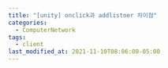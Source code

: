 ```yaml
---
title: "[unity] onclick과 addlistner 차이점"
categories:
  - ComputerNetwork
tags:
  - client
last_modified_at: 2021-11-10T08:06:00-05:00
---
```

